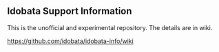## Idobata Support Information


This is the unofficial and experimental repository. The details are in wiki.

https://github.com/idobata/idobata-info/wiki

